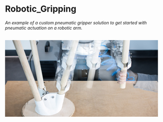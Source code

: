 # Robotic_Gripping
###### An example of a custom pneumatic gripper solution to get started with pneumatic actuation on a robotic arm.

![GripperMovement](Pictures/GripperMovment.jpg)


